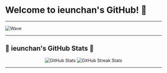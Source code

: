 # Welcome to ieunchan's GitHub! 👋

---

![Wave](https://raw.githubusercontent.com/ieunchan/ieunchan/main/assets/wave.svg)

---

## 🌟 ieunchan's GitHub Stats 🌟

<div align="center">
  <img src="https://github-readme-stats.vercel.app/api?username=ieunchan&show_icons=true&theme=tokyonight" alt="GitHub Stats" />
  <img src="https://github-readme-streak-stats.herokuapp.com?user=ieunchan&theme=tokyonight&hide_border=true" alt="GitHub Streak Stats" />
</div>

---

<!--
**ieunchan/ieunchan** is a ✨ _special_ ✨ repository because its `README.md` (this file) appears on your GitHub profile.

Here are some ideas to get you started:

- 🔭 I’m currently working on ...
- 🌱 I’m currently learning ...
- 👯 I’m looking to collaborate on ...
- 🤔 I’m looking for help with ...
- 💬 Ask me about ...
- 📫 How to reach me: ...
- 😄 Pronouns: ...
- ⚡ Fun fact: ...
-->
